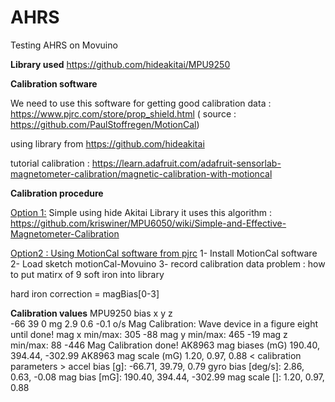 # AHRS

Testing AHRS on Movuino

<b>Library used</b>
https://github.com/hideakitai/MPU9250

<b>Calibration software</b>

We need to use this software for getting good calibration data : https://www.pjrc.com/store/prop_shield.html
( source : https://github.com/PaulStoffregen/MotionCal)

using library from https://github.com/hideakitai

tutorial calibration : https://learn.adafruit.com/adafruit-sensorlab-magnetometer-calibration/magnetic-calibration-with-motioncal

<b>Calibration procedure</b>

<u>Option 1:</u> Simple using hide Akitai Library
it uses this algorithm :
https://github.com/kriswiner/MPU6050/wiki/Simple-and-Effective-Magnetometer-Calibration

<u>Option2 : Using MotionCal software from pjrc</u>
1- Install MotionCal software
2- Load sketch motionCal-Movuino
3- record calibration data
problem : how to put matirx of 9 soft iron into library

hard iron correction = magBias[0-3]

<b>Calibration values</b>
MPU9250 bias
x y z  
-66 39 0 mg
2.9 0.6 -0.1 o/s
Mag Calibration: Wave device in a figure eight until done!
mag x min/max:
305
-88
mag y min/max:
465
-19
mag z min/max:
88
-446
Mag Calibration done!
AK8963 mag biases (mG)
190.40, 394.44, -302.99
AK8963 mag scale (mG)
1.20, 0.97, 0.88
< calibration parameters >
accel bias [g]:
-66.71, 39.79, 0.79
gyro bias [deg/s]:
2.86, 0.63, -0.08
mag bias [mG]:
190.40, 394.44, -302.99
mag scale []:
1.20, 0.97, 0.88
